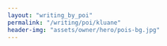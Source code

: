 ```yaml
---
layout: "writing_by_poi"
permalink: "/writing/poi/kluane"
header-img: "assets/owner/hero/pois-bg.jpg"
---
```

